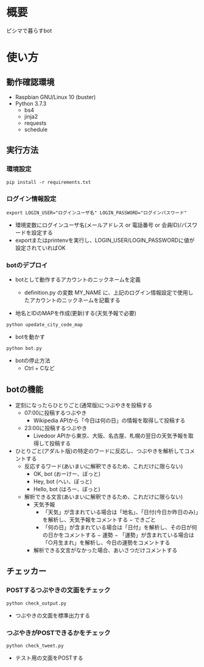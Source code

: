 # 概要
ピシマで暮らすbot

# 使い方
## 動作確認環境
- Raspbian GNU/Linux 10 (buster)
- Python 3.7.3
    - bs4
    - jinja2
    - requests
    - schedule

## 実行方法
### 環境設定
~~~
pip install -r requirements.txt
~~~

### ログイン情報設定
~~~
export LOGIN_USER="ログインユーザ名" LOGIN_PASSWORD="ログインパスワード"
~~~
- 環境変数にログインユーザ名(メールアドレス or 電話番号 or 会員ID)/パスワードを設定する
- exportまたはprintenvを実行し、LOGIN_USER/LOGIN_PASSWORDに値が設定されていればOK

### botのデプロイ
- botとして動作するアカウントのニックネームを定義
    - definition.py の変数 MY_NAME に、上記のログイン情報設定で使用したアカウントのニックネームを記載する
    
- 地名とIDのMAPを作成(更新)する(天気予報で必要)
~~~
python upedate_city_code_map
~~~

- botを動かす
~~~
python bot.py
~~~

- botの停止方法
    - Ctrl + Cなど

## botの機能
- 定刻になったらひとりごと(通常版)につぶやきを投稿する
    - 07:00に投稿するつぶやき
        - Wikipedia APIから「今日は何の日」の情報を取得して投稿する
    - 23:00に投稿するつぶやき
        - Livedoor APIから東京、大阪、名古屋、札幌の翌日の天気予報を取得して投稿する
- ひとりごと(アダルト版)の特定のワードに反応し、つぶやきを解析してコメントする
    - 反応するワード(あいまいに解釈できるため、これだけに限らない)
        - OK, bot (おーけー、ぼっと)
        - Hey, bot (へい、ぼっと)
        - Hello, bot (はろー、ぼっと)
    - 解析できる文言(あいまいに解釈できるため、これだけに限らない)
        - 天気予報
            - 「天気」が含まれている場合は「地名」、「日付(今日か昨日のみ)」を解析し、天気予報をコメントする
        − できごと
            - 「何の日」が含まれている場合は「日付」を解析し、その日が何の日かをコメントする
        − 運勢
            − 「運勢」が含まれている場合は「○月生まれ」を解析し、今日の運勢をコメントする
        - 解析できる文言がなかった場合、あいさつだけコメントする

## チェッカー
### POSTするつぶやきの文面をチェック
~~~
python check_output.py
~~~
- つぶやきの文面を標準出力する

### つぶやきがPOSTできるかをチェック
~~~
python check_tweet.py
~~~
- テスト用の文面をPOSTする
